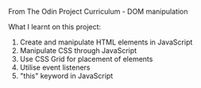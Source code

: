 From The Odin Project Curriculum - DOM manipulation

What I learnt on this project:
1. Create and manipulate HTML elements in JavaScript
2. Manipulate CSS through JavaScript
3. Use CSS Grid for placement of elements
4. Utilise event listeners
5. "this" keyword in JavaScript